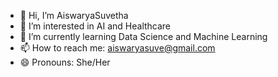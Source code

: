 - 👋 Hi, I’m AiswaryaSuvetha
- 👀 I’m interested in AI and Healthcare
- 🌱 I’m currently learning Data Science and Machine Learning
- 📫 How to reach me: aiswaryasuve@gmail.com
- 😄 Pronouns: She/Her

<!---
AiswaryaSuvetha/AiswaryaSuvetha is a ✨ special ✨ repository because its `README.md` (this file) appears on your GitHub profile.
You can click the Preview link to take a look at your changes.
--->
